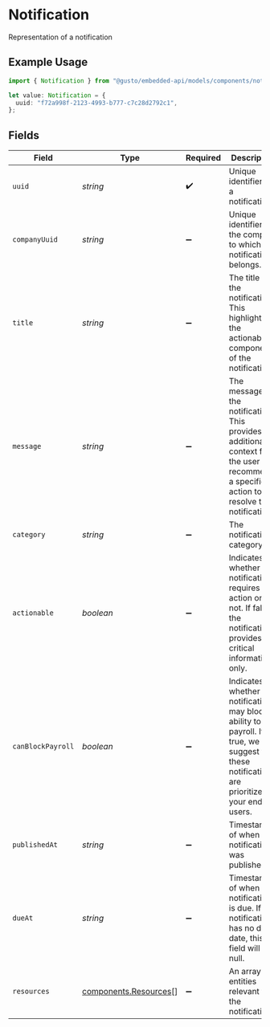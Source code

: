 # Notification

Representation of a notification

## Example Usage

```typescript
import { Notification } from "@gusto/embedded-api/models/components/notification.js";

let value: Notification = {
  uuid: "f72a998f-2123-4993-b777-c7c28d2792c1",
};
```

## Fields

| Field                                                                                                                                              | Type                                                                                                                                               | Required                                                                                                                                           | Description                                                                                                                                        |
| -------------------------------------------------------------------------------------------------------------------------------------------------- | -------------------------------------------------------------------------------------------------------------------------------------------------- | -------------------------------------------------------------------------------------------------------------------------------------------------- | -------------------------------------------------------------------------------------------------------------------------------------------------- |
| `uuid`                                                                                                                                             | *string*                                                                                                                                           | :heavy_check_mark:                                                                                                                                 | Unique identifier of a notification.                                                                                                               |
| `companyUuid`                                                                                                                                      | *string*                                                                                                                                           | :heavy_minus_sign:                                                                                                                                 | Unique identifier of the company to which the notification belongs.                                                                                |
| `title`                                                                                                                                            | *string*                                                                                                                                           | :heavy_minus_sign:                                                                                                                                 | The title of the notification. This highlights the actionable component of the notification.                                                       |
| `message`                                                                                                                                          | *string*                                                                                                                                           | :heavy_minus_sign:                                                                                                                                 | The message of the notification. This provides additional context for the user and recommends a specific action to resolve the notification.       |
| `category`                                                                                                                                         | *string*                                                                                                                                           | :heavy_minus_sign:                                                                                                                                 | The notification's category.                                                                                                                       |
| `actionable`                                                                                                                                       | *boolean*                                                                                                                                          | :heavy_minus_sign:                                                                                                                                 | Indicates whether a notification requires action or not. If false, the notification provides critical information only.                            |
| `canBlockPayroll`                                                                                                                                  | *boolean*                                                                                                                                          | :heavy_minus_sign:                                                                                                                                 | Indicates whether a notification may block ability to run payroll. If true, we suggest that these notifications are prioritized to your end users. |
| `publishedAt`                                                                                                                                      | *string*                                                                                                                                           | :heavy_minus_sign:                                                                                                                                 | Timestamp of when the notification was published.                                                                                                  |
| `dueAt`                                                                                                                                            | *string*                                                                                                                                           | :heavy_minus_sign:                                                                                                                                 | Timestamp of when the notification is due. If the notification has no due date, this field will be null.                                           |
| `resources`                                                                                                                                        | [components.Resources](../../models/components/resources.md)[]                                                                                     | :heavy_minus_sign:                                                                                                                                 | An array of entities relevant to the notification                                                                                                  |
